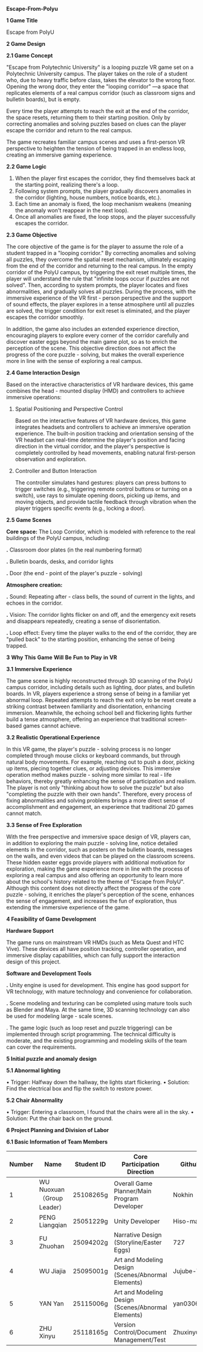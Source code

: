 **Escape-From-Polyu**

**1 Game Title**

 Escape from PoIyU

**2 Game Design**

**2.1 Game Concept**

 \"Escape from Polytechnic University\" is a looping puzzle VR game set on a Polytechnic University campus. The player takes on the role of a student who, due to heavy traffic before class, takes the elevator to the wrong floor. Opening the wrong door, they enter the \"looping corridor\" —a space that replicates elements of a real campus corridor (such as classroom signs and bulletin boards), but is empty.

Every time the player attempts to reach the exit at the end of the corridor, the space resets, returning them to their starting position. Only by correcting anomalies and solving puzzles based on clues can the player escape the corridor and return to the real campus.

The game recreates familiar campus scenes and uses a first-person VR perspective to heighten the tension of being trapped in an endless loop, creating an immersive gaming experience.

**2.2 Game Logic**

1. When the player first escapes the corridor, they find themselves back at the starting point, realizing there's a loop.
2. Following system prompts, the player gradually discovers anomalies in the corridor (lighting, house numbers, notice boards, etc.).
3. Each time an anomaly is fixed, the loop mechanism weakens (meaning the anomaly won't reappear in the next loop).
4. Once all anomalies are fixed, the loop stops, and the player successfully escapes the corridor.

**2.3 Game Objective**

The core objective of the game is for the player to assume the role of a student trapped in a "looping corridor." By correcting anomalies and solving all puzzles, they overcome the spatial reset mechanism, ultimately escaping from the end of the corridor and returning to the real campus. In the empty corridor of the PolyU campus, by
 triggering the exit reset multiple times, the player will understand
 the rule that \"infinite loops occur if puzzles are not solved\".
 Then, according to system prompts, the player locates and fixes
 abnormalities, and gradually solves all puzzles. During the process,
 with the immersive experience of the VR first - person perspective and
 the support of sound effects, the player explores in a tense
 atmosphere until all puzzles are solved, the trigger condition for
 exit reset is eliminated, and the player escapes the corridor
 smoothly.

 In addition, the game also includes an extended experience direction,
 encouraging players to explore every corner of the corridor carefully
 and discover easter eggs beyond the main game plot, so as to enrich
 the perception of the scene. This objective direction does not affect
 the progress of the core puzzle - solving, but makes the overall
 experience more in line with the sense of exploring a real campus.

**2.4 Game Interaction Design**

 Based on the interactive characteristics of VR hardware devices, this
 game combines the head - mounted display (HMD) and controllers to
 achieve immersive operations:

1. Spatial Positioning and Perspective Control

   Based on the interactive features of VR hardware devices, this game
   integrates headsets and controllers to achieve an immersive
   operation experience. The built-in position tracking and orientation
   sensing of the VR headset can real-time determine the player\'s
   position and facing direction in the virtual corridor, and the
   player\'s perspective is completely controlled by head movements,
   enabling natural first-person observation and exploration. 

2. Controller and Button Interaction

   The controller simulates hand gestures: players can press buttons to trigger switches (e.g., triggering remote control buttons or turning on a switch), use rays to simulate opening doors, picking up items, and moving objects, and provide tactile feedback through vibration when the player triggers specific events (e.g., locking a door).

 **2.5 Game Scenes**

   **Core space:** The Loop Corridor, which is modeled with reference
   to the real buildings of the PolyU campus, including:

   **.** Classroom door plates (in the real numbering format)

   **.** Bulletin boards, desks, and corridor lights

   **.** Door (the end - point of the player\'s puzzle -
   solving)

   **Atmosphere creation:**

   **.** Sound: Repeating after - class bells, the sound of current in
   the lights, and echoes in the corridor.

   **.** Vision: The corridor lights flicker on and off, and the
   emergency exit resets and disappears repeatedly, creating a sense of
   disorientation.

   **.** Loop effect: Every time the player walks to the end of the
   corridor, they are \"pulled back\" to the starting position,
   enhancing the sense of being trapped.

**3** **Why** **This** **Game** **Will** **Be** **Fun** **to** **Play**
**in** **VR**

**3.1** **Immersive Experience**

 The game scene is highly reconstructed through 3D scanning of the
 PolyU campus corridor, including details such as lighting, door
 plates, and bulletin boards. In VR, players experience a strong sense
 of being in a familiar yet abnormal loop. Repeated attempts to reach
 the exit only to be reset create a striking contrast between
 familiarity and disorientation, enhancing immersion. Meanwhile, the
 echoing school bell and flickering lights further build a tense
 atmosphere, offering an experience that traditional screen-based games
 cannot achieve.

**3.2** **Realistic Operational Experience**

 In this VR game, the player\'s puzzle - solving process is no longer
 completed through mouse clicks or keyboard commands, but through
 natural body movements. For example, reaching out to push a door,
 picking up items, piecing together clues, or adjusting devices. This
 immersive operation method makes puzzle - solving more similar to
 real - life behaviors, thereby greatly enhancing the sense of
 participation and realism. The player is not only \"thinking about how
 to solve the puzzle\" but also \"completing the puzzle with their own
 hands\". Therefore, every process of fixing abnormalities and solving
 problems brings a more direct sense of accomplishment and engagement,
 an experience that traditional 2D games cannot match.

**3.3 Sense of Free Exploration**

 With the free perspective and immersive space design of VR, players
 can, in addition to exploring the main puzzle - solving line, notice
 detailed elements in the corridor, such as posters on the bulletin
 boards, messages on the walls, and even videos that can be played on
 the classroom screens. These hidden easter eggs provide players with
 additional motivation for exploration, making the game experience more
 in line with the process of exploring a real campus and also offering
 an opportunity to learn more about the school\'s history related to
 the theme of \"Escape from PolyU\". Although this content does not
 directly affect the progress of the core puzzle - solving, it enriches
 the player\'s perception of the scene, enhances the sense of
 engagement, and increases the fun of exploration, thus extending the
 immersive experience of the game.

**4 Feasibility of Game Development**

**Hardware Support**

 The game runs on mainstream VR HMDs (such as Meta Quest and HTC Vive).
 These devices all have position tracking, controller operation, and
 immersive display capabilities, which can fully support the
 interaction design of this project.

**Software and Development Tools**

 **.** Unity engine is used for development. This engine has good
 support for VR technology, with mature technology and convenience for
 collaboration.

 **.** Scene modeling and texturing can be completed using mature tools
 such as Blender and Maya. At the same time, 3D scanning technology can
 also be used for modeling large - scale scenes.

 . The game logic (such as loop reset and puzzle triggering) can be
 implemented through script programming. The technical difficulty is
 moderate, and the existing programming and modeling skills of the team
 can cover the requirements.

**5 Initial puzzle and anomaly design**

**5.1 Abnormal lighting**

• Trigger: Halfway down the hallway, the lights start flickering.
• Solution: Find the electrical box and flip the switch to restore power.

**5.2 Chair Abnormality**

• Trigger: Entering a classroom, I found that the chairs were all in the sky.
• Solution: Put the chair back on the ground.


**6 Project Planning and Division of Labor**

**6.1 Basic Information of Team Members**

| Number   | Name     | Student ID | Core Participation Direction  |  Github ID
| -------- | -------- | -------- | -------- |-------- |
| 1        | WU Nuoxuan （Group Leader） | 25108265g | Overall Game Planner/Main Program Developer | Nokhin
| 2        | PENG Liangqian | 25051229g | Unity Developer | Hiso-maso
| 3        | FU Zhuohan | 25094202g | Narrative Design (Storyline/Easter Eggs) | 727
| 4        | WU Jiajia | 25095001g | Art and Modeling Design (Scenes/Abnormal Elements) | Jujube-Wu
| 5        | YAN Yan | 25115006g | Art and Modeling Design (Scenes/Abnormal Elements) | yan030619 
| 6        | ZHU Xinyu | 25118165g | Version Control/Document Management/Test| Zhuxinyu0809

